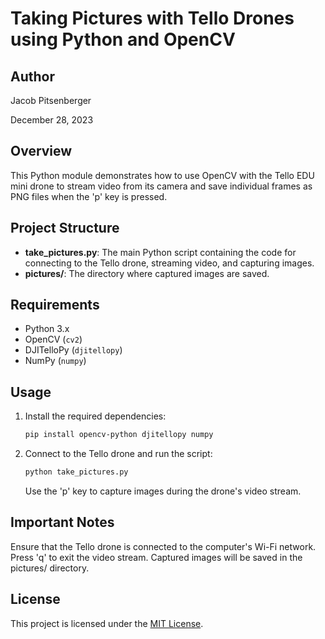 # Taking Pictures with Tello Drones using Python and OpenCV

## Author
Jacob Pitsenberger

December 28, 2023

## Overview
This Python module demonstrates how to use OpenCV with the Tello EDU mini drone to stream video from its camera and save individual frames as PNG files when the 'p' key is pressed.

## Project Structure
- **take_pictures.py**: The main Python script containing the code for connecting to the Tello drone, streaming video, and capturing images.
- **pictures/**: The directory where captured images are saved.

## Requirements
- Python 3.x
- OpenCV (`cv2`)
- DJITelloPy (`djitellopy`)
- NumPy (`numpy`)

## Usage
1. Install the required dependencies:

   ```bash
   pip install opencv-python djitellopy numpy
   ```
   
2. Connect to the Tello drone and run the script:
    ```bash
    python take_pictures.py
    ```
   
    Use the 'p' key to capture images during the drone's video stream.

## Important Notes
Ensure that the Tello drone is connected to the computer's Wi-Fi network.
Press 'q' to exit the video stream.
Captured images will be saved in the pictures/ directory.

## License
This project is licensed under the [MIT License](license.txt).
